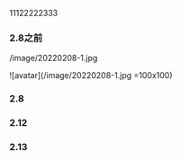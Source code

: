 11122222333

### 2.8之前
/image/20220208-1.jpg

![avatar](/image/20220208-1.jpg =100x100)

### 2.8

### 2.12

### 2.13

